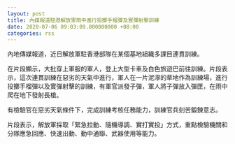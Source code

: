 ```yaml
---
layout: post
title: 內媒報道駐港解放軍雨中進行投擲手榴彈及實彈射擊訓練
date: 2020-07-06 09:03:09.000000000 +08:00
categories: rss
---
```


內地傳媒報道，近日解放軍駐香港部隊在某個基地組織多課目連貫訓練。

在片段顯示，大批穿上軍服的軍人，登上大型卡車及白色旅遊巴前往訓練。片段表示，這次連貫訓練在惡劣的天氣中進行，軍人在一片泥濘的草地作為訓練場，進行投擲手榴彈以及實彈射擊的訓練，有軍官派發子彈，軍人將子彈放入彈匣，在雨中爬在地下發射長槍。

有檢驗官在惡劣天氣條件下，完成訓練考核任務能力，訓練官兵刻苦鍛鍊意志。

片段表示，解放軍採取「緊急拉動、隨機導調、實打實投」方式，重點檢驗機關和分隊應急回應、快速出動、動中通聯、武器使用等能力。
